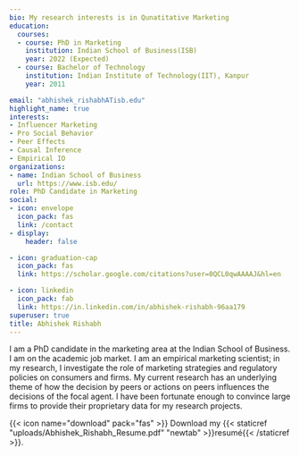 ```yaml
---
bio: My research interests is in Qunatitative Marketing
education:
  courses:
  - course: PhD in Marketing
    institution: Indian School of Business(ISB)
    year: 2022 (Expected)
  - course: Bachelor of Technology
    institution: Indian Institute of Technology(IIT), Kanpur
    year: 2011

email: "abhishek_rishabhATisb.edu"
highlight_name: true
interests:
- Influencer Marketing
- Pro Social Behavior
- Peer Effects
- Causal Inference 
- Empirical IO
organizations:
- name: Indian School of Business
  url: https://www.isb.edu/
role: PhD Candidate in Marketing
social:
- icon: envelope
  icon_pack: fas
  link: /contact
- display:
    header: false

- icon: graduation-cap
  icon_pack: fas
  link: https://scholar.google.com/citations?user=0QCL0qwAAAAJ&hl=en

- icon: linkedin
  icon_pack: fab
  link: https://in.linkedin.com/in/abhishek-rishabh-96aa179
superuser: true
title: Abhishek Rishabh
---
```


I am a PhD candidate in the marketing area at the Indian School of Business. I am on the academic job market. I am an empirical marketing scientist; in my research, I investigate the role of marketing strategies and regulatory policies on consumers and firms. My current research has an underlying theme of how the decision by peers or actions on peers influences the decisions of the focal agent. I have been fortunate enough to convince large firms to provide their proprietary data for my research projects. 

{{< icon name="download" pack="fas" >}} Download my {{< staticref "uploads/Abhishek_Rishabh_Resume.pdf" "newtab" >}}resumé{{< /staticref >}}.
